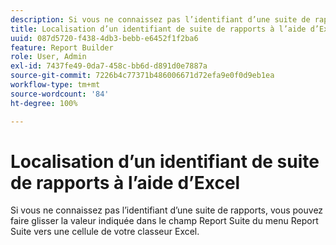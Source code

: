 ```yaml
---
description: Si vous ne connaissez pas l’identifiant d’une suite de rapports, vous pouvez faire glisser la valeur indiquée dans le champ Report Suite du menu Report Suite vers une cellule de votre classeur Excel.
title: Localisation d’un identifiant de suite de rapports à l’aide d’Excel
uuid: 087d5720-f438-4db3-bebb-e6452f1f2ba6
feature: Report Builder
role: User, Admin
exl-id: 7437fe49-0da7-458c-bb6d-d891d0e7887a
source-git-commit: 7226b4c77371b486006671d72efa9e0f0d9eb1ea
workflow-type: tm+mt
source-wordcount: '84'
ht-degree: 100%

---
```


# Localisation d’un identifiant de suite de rapports à l’aide d’Excel

Si vous ne connaissez pas l’identifiant d’une suite de rapports, vous pouvez faire glisser la valeur indiquée dans le champ Report Suite du menu Report Suite vers une cellule de votre classeur Excel.
